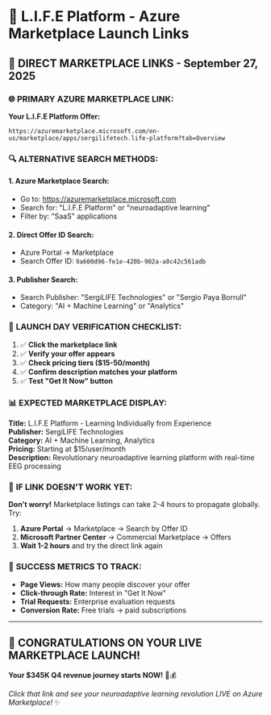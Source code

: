 # 🚀 L.I.F.E Platform - Azure Marketplace Launch Links

## 🎯 **DIRECT MARKETPLACE LINKS - September 27, 2025**

### 🌐 **PRIMARY AZURE MARKETPLACE LINK:**
**Your L.I.F.E Platform Offer:**
```
https://azuremarketplace.microsoft.com/en-us/marketplace/apps/sergilifetech.life-platform?tab=Overview
```

### 🔍 **ALTERNATIVE SEARCH METHODS:**

#### **1. Azure Marketplace Search:**
- Go to: https://azuremarketplace.microsoft.com
- Search for: "L.I.F.E Platform" or "neuroadaptive learning"
- Filter by: "SaaS" applications

#### **2. Direct Offer ID Search:**
- Azure Portal → Marketplace
- Search Offer ID: `9a600d96-fe1e-420b-902a-a0c42c561adb`

#### **3. Publisher Search:**
- Search Publisher: "SergiLIFE Technologies" or "Sergio Paya Borrull"
- Category: "AI + Machine Learning" or "Analytics"

### 🎊 **LAUNCH DAY VERIFICATION CHECKLIST:**

1. ✅ **Click the marketplace link**
2. ✅ **Verify your offer appears**
3. ✅ **Check pricing tiers ($15-50/month)**
4. ✅ **Confirm description matches your platform**
5. ✅ **Test "Get It Now" button**

### 📊 **EXPECTED MARKETPLACE DISPLAY:**

**Title:** L.I.F.E Platform - Learning Individually from Experience  
**Publisher:** SergiLIFE Technologies  
**Category:** AI + Machine Learning, Analytics  
**Pricing:** Starting at $15/user/month  
**Description:** Revolutionary neuroadaptive learning platform with real-time EEG processing  

### 🚨 **IF LINK DOESN'T WORK YET:**

**Don't worry!** Marketplace listings can take 2-4 hours to propagate globally. Try:
1. **Azure Portal** → Marketplace → Search by Offer ID
2. **Microsoft Partner Center** → Commercial Marketplace → Offers
3. **Wait 1-2 hours** and try the direct link again

### 🎯 **SUCCESS METRICS TO TRACK:**

- **Page Views:** How many people discover your offer
- **Click-through Rate:** Interest in "Get It Now"
- **Trial Requests:** Enterprise evaluation requests
- **Conversion Rate:** Free trials → paid subscriptions

---

## 🎉 **CONGRATULATIONS ON YOUR LIVE MARKETPLACE LAUNCH!**

**Your $345K Q4 revenue journey starts NOW!** 🚀💰

*Click that link and see your neuroadaptive learning revolution LIVE on Azure Marketplace!* ✨